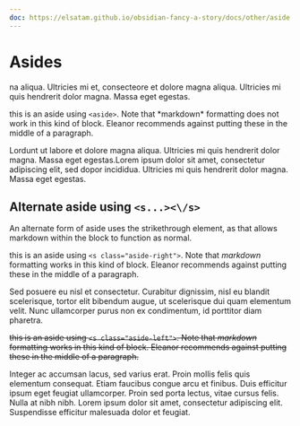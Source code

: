 ```yaml
---
doc: https://elsatam.github.io/obsidian-fancy-a-story/docs/other/aside.html
---
```


# Asides

na aliqua. Ultricies mi et, consecteore et dolore magna aliqua. Ultricies mi quis hendrerit dolor magna. Massa eget egestas.

<aside>this is an aside using <code>&lt;aside&gt;</code>. Note that *markdown* formatting does not work in this kind of block. Eleanor recommends against putting these in the middle of a paragraph.</aside>

Lordunt ut labore et dolore magna aliqua. Ultricies mi quis hendrerit dolor magna. Massa eget egestas.Lorem ipsum dolor sit amet, consectetur adipiscing elit, sed dopor incididua. Ultricies mi quis hendrerit dolor magna. Massa eget egestas.

## Alternate aside using `<s...><\/s>`

An alternate form of aside uses the strikethrough element, as that allows markdown within the block to function as normal.

<span class="aside-right">this is an aside using `<s class="aside-right">`. Note that *markdown* formatting works in this kind of block. Eleanor recommends against putting these in the middle of a paragraph.</span>

Sed posuere eu nisl et consectetur. Curabitur dignissim, nisl eu blandit scelerisque, tortor elit bibendum augue, ut scelerisque dui quam elementum velit. Nunc ullamcorper purus non ex condimentum, id porttitor diam pharetra. 

<s class="aside-left">this is an aside using `<s class="aside-left">`. Note that *markdown* formatting works in this kind of block. Eleanor recommends against putting these in the middle of a paragraph.</s>

Integer ac accumsan lacus, sed varius erat. Proin mollis felis quis elementum consequat. Etiam faucibus congue arcu et finibus. Duis efficitur ipsum eget feugiat ullamcorper. Proin sed porta lectus, vitae cursus felis. Nulla at nibh nibh. Lorem ipsum dolor sit amet, consectetur adipiscing elit. Suspendisse efficitur malesuada dolor et feugiat. 